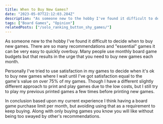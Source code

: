 ```yaml
---
title: When to Buy New Games?
date: "2023-05-07T22:12:03.284Z"
description: "As someone new to the hobby I've found it difficult to decide when to buy new games."
tags: ["Board Games", "Opinion"]
relatedPosts: ["/solo_ranking_button_shy_games/"]
---
```


As someone new to the hobby I've found it difficult to decide when to buy new games. There are so many recommendations and "essential" games it can be very easy to quickly overbuy. Many people use monthly board game budgets but that results in the urge that you need to buy new games each month.

Personally I've tried to use satisfaction in my games to decide when it's ok to buy new games where I wait until I've got satisfaction equal to the game's value on over 75% of my games. Though I have a different slightly different approach to print and play games due to the low costs, but I still try to play my previous printed games a few times before printing new games.

In conclusion based upon my current experience I think having a board game purchase limit per month, but avoiding using that as a requirement to keep buying. Along with only buying games you know you will like without being too swayed by other's recommendations.

